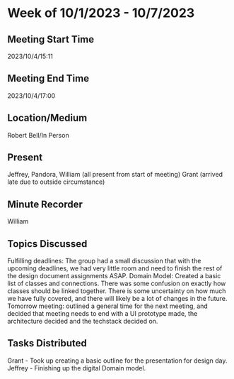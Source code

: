 # Week of 10/1/2023 - 10/7/2023

## Meeting Start Time

2023/10/4/15:11

## Meeting End Time

2023/10/4/17:00

## Location/Medium

Robert Bell/In Person

## Present

Jeffrey, Pandora, William (all present from start of meeting) 
Grant (arrived late due to outside circumstance)

## Minute Recorder

William 

## Topics Discussed
Fulfilling deadlines: The group had a small discussion that with the upcoming deadlines, we had very little room and need to finish the rest of the design document assignments ASAP.
Domain Model: Created a basic list of classes and connections. There was some confusion on exactly how classes should be linked together. There is some uncertainty on how much we have fully covered, and there will likely be a lot of changes in the future.
Tomorrow meeting: outlined a general time for the next meeting, and decided that meeting needs to end with a UI prototype made, the architecture decided and the techstack decided on.

## Tasks Distributed

Grant - Took up creating a basic outline for the presentation for design day.
Jeffrey - Finishing up the digital Domain model.